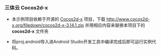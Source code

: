 ### 三体云 Cocos2d-x

- 本示例项目依赖于开源的 [Cocos2d-x](http://www.cocos2d-x.org/) 项目，下载 http://www.cocos2d-x.org/filedown/cocos2d-x-3.14.1.zip 并用相应内容来替换本项目下的 **cocos2d-x** 文件夹

- 将proj.android导入进Android Studio开发工具中编译完成后即可运行实例代码。

